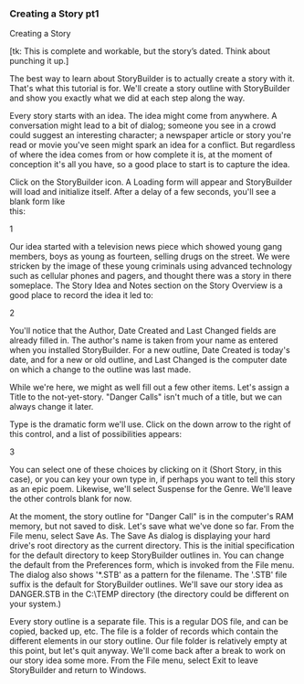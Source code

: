 ### Creating a Story pt1 ###



Creating a Story <br/>

[tk: This is complete and workable, but the story’s dated. Think about punching it up.] <br/>


The best  way to learn about StoryBuilder is to actually create a story with it.  That's what this tutorial is for.  We'll create a story outline with StoryBuilder and show you exactly what we did at each step along the way. <br/>

Every story starts with an idea. The idea might come from anywhere.  A conversation might lead to a bit of dialog; someone you see in a crowd could suggest an interesting character; a newspaper article or story you're read or movie you've seen might spark an idea for a conflict.  But regardless of where the idea comes from or how complete it is, at the moment of conception it's all you have, so a good place to start is to capture the idea. <br/>

Click on the StoryBuilder icon.  A Loading form will appear and StoryBuilder will load and initialize itself.  After a delay of a few seconds, you'll see a blank form like  <br/>
this: <br/>

1 <br/>


Our idea started with a television news piece which showed young gang members, boys as young as fourteen, selling drugs on the street.  We were stricken by the image of these young criminals using advanced technology such as cellular phones and pagers, and thought there was a story in there someplace.  The Story Idea and Notes section on the Story Overview is a good place to record the idea it led to: <br/>


2 <br/>

You'll notice that the Author, Date Created and Last Changed fields are already filled in.  The author's name is taken from your name as entered when you installed StoryBuilder.  For a new outline, Date Created is today's date, and for a new or old outline, and Last Changed is the computer date on which a change to the outline was last made. <br/>

While we're here, we might as well fill out a few other items.  Let's assign a Title to the not-yet-story.  "Danger Calls" isn't much of a title, but we can always change it later. <br/>


Type is the dramatic form we'll use.  Click on the down arrow to the right of this control, and a list of possibilities appears: <br/>


3 <br/>

You can select one of these choices by clicking on it  (Short Story, in this case), or you can key your own type in, if perhaps you want to tell this story as an epic poem. Likewise, we'll select Suspense for the Genre.  We'll leave the other controls blank for now.   <br/>

At the moment, the story outline for "Danger Call" is in the computer's RAM memory, but  not saved to disk.  Let's save what we've done so far.  From the File menu, select Save As.  The Save As dialog is displaying your hard drive's root directory as the current directory.  This is the initial specification for the default directory to keep StoryBuilder outlines in.  You can change the default from the Preferences form, which is invoked from the File menu.  The dialog also shows '*.STB' as a pattern for the filename.  The '.STB' file suffix is the default for StoryBuilder outlines.  We'll save our story idea as DANGER.STB in the C:\TEMP directory (the directory could be different on your system.) <br/>

Every story outline is a separate file.  This is a regular DOS file, and can be copied, backed up, etc.  The file is a folder of records which contain the different elements in our story outline. Our file folder is relatively empty at this point, but let's quit anyway.  We'll come back after a break to work on our story idea some more.  From the File menu, select Exit to leave StoryBuilder and return to Windows. <br/>
  <br/>


